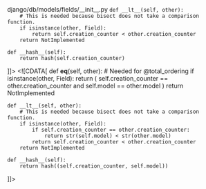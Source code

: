 <change>
<file change-number-for-this-file="1">django/db/models/fields/__init__.py</file>
<original line-count="14" no-ellipsis="true"><![CDATA[
    def __eq__(self, other):
        # Needed for @total_ordering
        if isinstance(other, Field):
            return self.creation_counter == other.creation_counter
        return NotImplemented

    def __lt__(self, other):
        # This is needed because bisect does not take a comparison function.
        if isinstance(other, Field):
            return self.creation_counter < other.creation_counter
        return NotImplemented

    def __hash__(self):
        return hash(self.creation_counter)
]]></original>
<modified no-ellipsis="true"><![CDATA[
    def __eq__(self, other):
        # Needed for @total_ordering
        if isinstance(other, Field):
            return (
                self.creation_counter == other.creation_counter and
                self.model == other.model
            )
        return NotImplemented

    def __lt__(self, other):
        # This is needed because bisect does not take a comparison function.
        if isinstance(other, Field):
            if self.creation_counter == other.creation_counter:
                return str(self.model) < str(other.model)
            return self.creation_counter < other.creation_counter
        return NotImplemented

    def __hash__(self):
        return hash((self.creation_counter, self.model))
]]></modified>
</change>